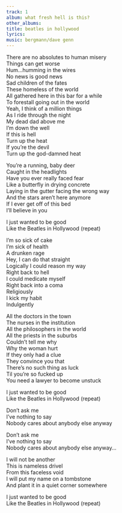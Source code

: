 ```yaml
---
track: 1
album: what fresh hell is this?
other_albums:
title: beatles in hollywood
lyrics: 
music: bergmann/dave genn
---
```

There are no absolutes to human misery  
Things can get worse  
Hum...humming in the wires  
No news is good news  
Sad children of the fates  
These homeless of the world  
All gathered here in this bar for a while  
To forestall going out in the world  
Yeah, I think of a million things  
As I ride through the night  
My dead dad above me  
I&rsquo;m down the well  
If this is hell  
Turn up the heat  
If you&rsquo;re the devil  
Turn up the god-damned heat  
  
You&rsquo;re a running, baby deer  
Caught in the headlights  
Have you ever really faced fear  
Like a butterfly in drying concrete  
Laying in the gutter facing the wrong way  
And the stars aren&rsquo;t here anymore  
If I ever get off of this bed  
I&rsquo;ll believe in you  
  
I just wanted to be good  
Like the Beatles in Hollywood (repeat)  
  
I&rsquo;m so sick of cake  
I&rsquo;m sick of health  
A drunken rage  
Hey, I can do that straight  
Logically I could reason my way  
Right back to hell  
I could medicate myself  
Right back into a coma  
Religiously  
I kick my habit  
Indulgently  
  
All the doctors in the town  
The nurses in the institution  
All the philosophers in the world  
All the priests in the suburbs  
Couldn&rsquo;t tell me why  
Why the woman hurt  
If they only had a clue  
They convince you that  
There&rsquo;s no such thing as luck  
Til you&rsquo;re so fucked up  
You need a lawyer to become unstuck  
  
I just wanted to be good  
Like the Beatles in Hollywood (repeat)  
  
Don&rsquo;t ask me  
I&rsquo;ve nothing to say  
Nobody cares about anybody else anyway  
  
Don&rsquo;t ask me  
I&rsquo;ve nothing to say  
Nobody cares about anybody else anyway...  
  
I will not be another  
This is nameless drivel  
From this faceless void  
I will put my name on a tombstone  
And plant it in a quiet corner somewhere  
  
I just wanted to be good  
Like the Beatles in Hollywood (repeat)  

